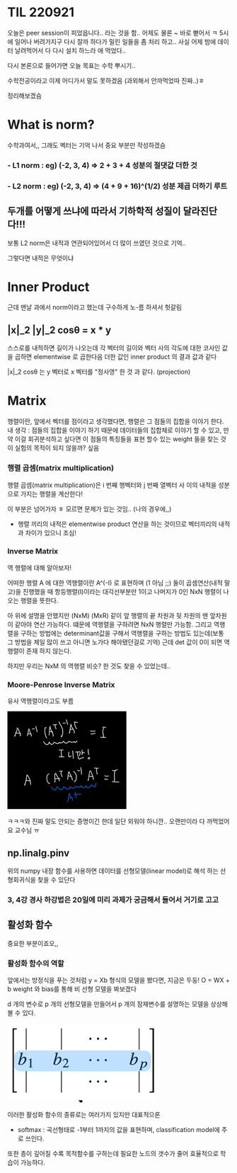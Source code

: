 # TIL  220921

오늘은 peer session이 피었읍니다.. 라는 것을 함.. 
어제도 물론 ~ 바로 뻗어서 ㅋ 5시에 일어나 버려가지구 다시 잘까 하다가 밀린 일들을 좀 처리 하고..
사실 어제 밤에 데이터 날려먹어서 다 다시 설치 하느라 애 먹었다..

다시 본론으로 들어가면 오늘 목표는 수학 뿌시기..

수학전공이라고 이제 어디가서 말도 못하겠음 (과외해서 안까먹었따 진짜..)ㅎ

정리해보겠슴

# What is norm?

수학과여서,, 그래도 벡터는 기억 나서 중요 부분만 작성하겠슴

### - L1 norm : eg) (-2, 3, 4) => 2 + 3 + 4   성분의 절댓값 더한 것 

### - L2 norm : eg) (-2, 3, 4) => (4 + 9 + 16)^(1/2) 성분 제곱 더하기 루트 


## 두개를 어떻게 쓰냐에 따라서 기하학적 성질이 달라진단다!!!



보통 L2 norm은 내적과 연관되어있어서 더  많이 쓰였던 것으로 기억..

그렇다면 내적은 무엇이냐 

# Inner Product 

근데 맨날 과에서 norm이라고 했는데 구수하게 노-름 하셔서 헛갈림

## |x|_2 |y|_2 cosθ = x * y 

스스로를 내적하면 길이가 나오는데 각  벡터의 길이와 벡터 사의 각도에 대한 코사인 값을 곱하면 elementwise 로 곱한다음 더한 값인 inner product 의 결과 값과 같다

|x|_2 cosθ 는 y 벡터로 x 벡터를 "정사영" 한 것 과 같다. (projection)


# Matrix 

행렬이란, 앞에서 벡터를 점이라고 생각했다면, 행렬은 그 점들의 집합을 이야기 한다.
내 생각 : 점들의 집합을 이야기 하기 때문에 데이터들의 집합체로 이야기 할 수 있고, 만약 이걸 회귀분석하고 싶다면 이 점들의 특징들을 표현 할수 있는 weight 들을 찾는 것이 실험의 목적이 되지 않을까? 싶음

### 행렬 곱셈(matrix multiplication)
행렬 곱셈(matrix multiplication)은 i 번째 행벡터와 j 번째 열벡터 사 이의 내적을 성분으로 가지는 행렬을 계산한다!

이 부분은 넘어가자 ㅎ 모르면 문제가 있는 것임.. (나의 경우에,,)

* 행렬 끼리의 내적은 elementwise product 연산을 하는 것이므로 벡터끼리의 내적과 차이가 있으니 조심!

### Inverse Matrix

역 행렬에 대해 알아보자!

어떠한 행렬 A 에 대한 역행렬이란 A^(-I) 로 표현하며 (1 아님 ;;) 둘이 곱셈연산(내적 말고)을 진행했을 때 항등행렬(I)이라는 대각선부분만 1이고 나머지가 0인 NxN 행렬이 나오는 행렬을 뜻한다.

아 위에 설명을 안했지만 (NxM) (MxR) 같이 앞 행렬의 끝 차원과 뒷 차원의 맨 앞차원이 같아야 연산 가능하다. 떄문에 역행렬을 구하려면 NxN 행렬만 가능함.
그리고 역행렬을 구하는 방법에는 determinant값을 구해서 역행렬을 구하는 방법도 있는데(보통 그 방법을 제일 많이 쓰고 아니면 노가다 해야됐던걸로 기억) 근데 det 값이 0이 되면 역행렬이 존재 하지 않는다. 

하지만 우리는 NxM 의 역행렬 비슷? 한 것도 찾을 수 있었는데..

### Moore-Penrose Inverse Matrix
유사 역행렬이라고도 부름

![img.png](img.png)

ㅋㅋㅋ와 진짜 말도 안되는 증명이긴 한데 일단 외워야 하니깐.. 오랜만이라 다 까먹었어요 교수님 ㅠ

## np.linalg.pinv
위의 numpy 내장 함수를 사용하면 데이터를 선형모델(linear model)로 해석
하는 선형회귀식을 찾을 수 있단다


### 3, 4강 경사 하강법은 20일에 미리 과제가 궁금해서 들어서 거기로 고고


## 활성화 함수

중요한 부분이죠오,,

### 활성화 함수의 역할

앞에서는 방정식을 푸는 것처럼 y = Xb 형식의 모델을 봤다면, 지금은 두둥! 
O = WX + b weight 와 bias를 통해 비 선형 모델을 봐보겠다

d 개의 변수로 p 개의 선형모델을 만들어서 p 개의 잠재변수를 설명하는 모델을 상상해볼 수 있다.

![img_1.png](img_1.png)


이러한 활성화 함수의 종류로는 여러가지 있지만 대표적으론 
- softmax : 곡선형태로 -1부터 1까지의 값을 표현하며, classification model에 주로 쓰인다. 

또한 층이 깊어질 수록 목적함수를 구하는데 필요한 노드의 갯수가 줄어 효율적으로 학습이 가능하다. 